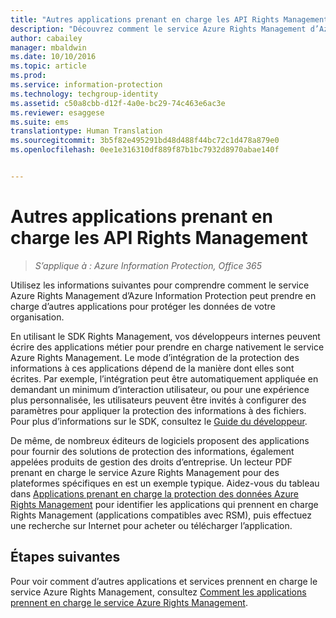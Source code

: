 ```yaml
---
title: "Autres applications prenant en charge les API Rights Management : installation et configuration | Azure Information Protection"
description: "Découvrez comment le service Azure Rights Management d’Azure Information Protection peut prendre en charge d’autres applications pour protéger les données de votre organisation."
author: cabailey
manager: mbaldwin
ms.date: 10/10/2016
ms.topic: article
ms.prod: 
ms.service: information-protection
ms.technology: techgroup-identity
ms.assetid: c50a8cbb-d12f-4a0e-bc29-74c463e6ac3e
ms.reviewer: esaggese
ms.suite: ems
translationtype: Human Translation
ms.sourcegitcommit: 3b5f82e495291bd48d488f44bc72c1d478a879e0
ms.openlocfilehash: 0ee1e316310df889f87b1bc7932d8970abae140f


---
```


# Autres applications prenant en charge les API Rights Management

>*S’applique à : Azure Information Protection, Office 365*

Utilisez les informations suivantes pour comprendre comment le service Azure Rights Management d’Azure Information Protection peut prendre en charge d’autres applications pour protéger les données de votre organisation.

En utilisant le SDK Rights Management, vos développeurs internes peuvent écrire des applications métier pour prendre en charge nativement le service Azure Rights Management. Le mode d’intégration de la protection des informations à ces applications dépend de la manière dont elles sont écrites. Par exemple, l’intégration peut être automatiquement appliquée en demandant un minimum d’interaction utilisateur, ou pour une expérience plus personnalisée, les utilisateurs peuvent être invités à configurer des paramètres pour appliquer la protection des informations à des fichiers. Pour plus d’informations sur le SDK, consultez le [Guide du développeur](../develop/developers-guide.md).

De même, de nombreux éditeurs de logiciels proposent des applications pour fournir des solutions de protection des informations, également appelées produits de gestion des droits d’entreprise. Un lecteur PDF prenant en charge le service Azure Rights Management pour des plateformes spécifiques en est un exemple typique. Aidez-vous du tableau dans [Applications prenant en charge la protection des données Azure Rights Management](../get-started/requirements-applications.md) pour identifier les applications qui prennent en charge Rights Management (applications compatibles avec RSM), puis effectuez une recherche sur Internet pour acheter ou télécharger l’application.

## Étapes suivantes

Pour voir comment d’autres applications et services prennent en charge le service Azure Rights Management, consultez [Comment les applications prennent en charge le service Azure Rights Management](applications-support.md).


<!--HONumber=Oct16_HO2-->


